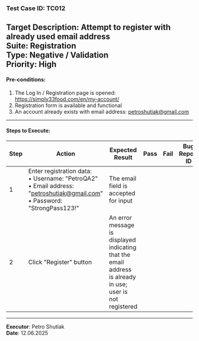 ### Test Case ID: TC012  
**Target Description**: Attempt to register with already used email address  
**Suite**: Registration  
**Type**: Negative / Validation  
**Priority**: High  
---

#### Pre-conditions:
1. The Log In / Registration page is opened: https://simply33food.com/en/my-account/  
2. Registration form is available and functional  
3. An account already exists with email address: petroshutiak@gmail.com  

---

#### Steps to Execute:

| Step | Action | Expected Result | Pass | Fail | Bug Report ID |
|------|--------|------------------|------|------|----------------|
| 1 | Enter registration data:<br>• Username: "PetroQA2"<br>• Email address: "petroshutiak@gmail.com"<br>• Password: "StrongPass123!" | The email field is accepted for input |      |      |                |
| 2 | Click "Register" button | An error message is displayed indicating that the email address is already in use; user is not registered |      |      |                |

---

**Executor**: Petro Shutiak  
**Date**: 12.06.2025  
